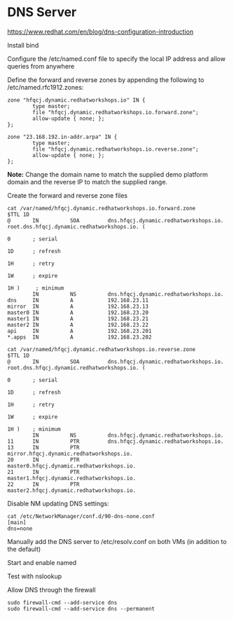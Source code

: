 # DNS Server

https://www.redhat.com/en/blog/dns-configuration-introduction

Install bind

Configure the /etc/named.conf file to specify the local IP address and allow queries from anywhere

Define the forward and reverse zones by appending the following to /etc/named.rfc1912.zones:

```
zone "hfqcj.dynamic.redhatworkshops.io" IN {
        type master;
        file "hfqcj.dynamic.redhatworkshops.io.forward.zone";
        allow-update { none; };
};

zone "23.168.192.in-addr.arpa" IN {
        type master;
        file "hfqcj.dynamic.redhatworkshops.io.reverse.zone";
        allow-update { none; };
};
```

**Note:** Change the domain name to match the supplied demo platform domain and the reverse IP to match the supplied range.

Create the forward and reverse zone files

```
cat /var/named/hfqcj.dynamic.redhatworkshops.io.forward.zone
$TTL 1D
@       IN          SOA         dns.hfqcj.dynamic.redhatworkshops.io.   root.dns.hfqcj.dynamic.redhatworkshops.io. (
                                                                                    0       ; serial
                                                                                    1D      ; refresh
                                                                                    1H      ; retry
                                                                                    1W      ; expire
                                                                                    1H )     ; minimum
        IN          NS          dns.hfqcj.dynamic.redhatworkshops.io.
dns     IN          A           192.168.23.11   
mirror  IN          A           192.168.23.13            
master0 IN          A           192.168.23.20    
master1 IN          A           192.168.23.21    
master2 IN          A           192.168.23.22
api     IN          A           192.168.23.201
*.apps  IN          A           192.168.23.202
```

```
cat /var/named/hfqcj.dynamic.redhatworkshops.io.reverse.zone
$TTL 1D
@       IN          SOA         dns.hfqcj.dynamic.redhatworkshops.io.   root.dns.hfqcj.dynamic.redhatworkshops.io. (
                                                                                    0       ; serial
                                                                                    1D      ; refresh
                                                                                    1H      ; retry
                                                                                    1W      ; expire
                                                                                    1H )    ; minimum
        IN          NS          dns.hfqcj.dynamic.redhatworkshops.io.
11      IN          PTR         dns.hfqcj.dynamic.redhatworkshops.io.  
13      IN          PTR         mirror.hfqcj.dynamic.redhatworkshops.io.                
20      IN          PTR         master0.hfqcj.dynamic.redhatworkshops.io. 
21      IN          PTR         master1.hfqcj.dynamic.redhatworkshops.io. 
22      IN          PTR         master2.hfqcj.dynamic.redhatworkshops.io. 
```

Disable NM updating DNS settings:

```
cat /etc/NetworkManager/conf.d/90-dns-none.conf
[main]
dns=none
```
Manually add the DNS server to /etc/resolv.conf on both VMs (in addition to the default)

Start and enable named 

Test with nslookup

Allow DNS through the firewall

```
sudo firewall-cmd --add-service dns
sudo firewall-cmd --add-service dns --permanent
```

